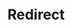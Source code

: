 ﻿---
layout: src/layouts/Redirect.astro
title: Redirect
redirect: /docs/deployments/dotnet/netcore-webapp
pubDate:  2023-01-01
navSearch: false
navSitemap: false
navMenu: false
---
